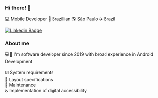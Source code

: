 ### Hi there! 👋

💻 Mobile Developer 🏡 Brazillian 🌎 São Paulo ✈️ Brazil

[![Linkedin Badge](https://img.shields.io/badge/-RaquelMariah-blue?style=flat-square&logo=Linkedin&logoColor=white&link=https://www.linkedin.com/in/maryrachel/)](https://www.linkedin.com/in/maryrachel/)

### About me 

:computer::calling: I'm software developer since 2019 with broad experience in Android Development 
<br/>
<br/>:ballot_box_with_check: System requirements 
<br/>:art: Layout specifications 
<br/>:wrench: Maintenance 
<br/>:wheelchair: Implementation of digital accessibility 




</samp>
